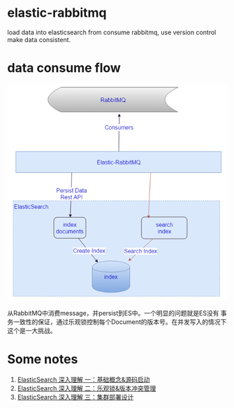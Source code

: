 # elastic-rabbitmq
load data into elasticsearch from consume rabbitmq, use version control make data consistent.

# data consume flow
![flow](./flow.png)

从RabbitMQ中消费message，并persist到ES中。一个明显的问题就是ES没有
事务一致性的保证，通过乐观锁控制每个Document的版本号。在并发写入的情况下这个是一大挑战。

# Some notes
1. [ElasticSearch 深入理解 一：基础概念&源码启动](./notes/basic&sourcestart.md)
2. [ElasticSearch 深入理解 二：乐观锁&版本冲突管理](./notes/optimisticlock&versionconflicthandle.md)
2. [ElasticSearch 深入理解 三：集群部署设计](./notes/cluster_relateddesign.md)

